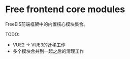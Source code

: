 # Free frontend core modules
FreeEIS前端框架中的内置核心模块集合。

TODO:
 - VUE2 -> VUE3的迁移工作
 - 多个模块合并到一起之后的清理工作
